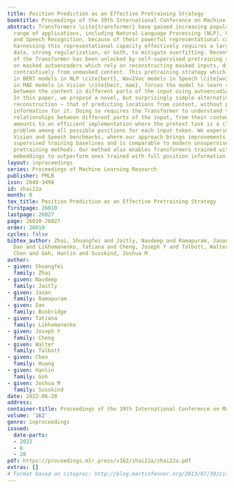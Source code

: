 ```yaml
---
title: Position Prediction as an Effective Pretraining Strategy
booktitle: Proceedings of the 39th International Conference on Machine Learning
abstract: Transformers \cite{transformer} have gained increasing popularity in a wide
  range of applications, including Natural Language Processing (NLP), Computer Vision
  and Speech Recognition, because of their powerful representational capacity. However,
  harnessing this representational capacity effectively requires a large amount of
  data, strong regularization, or both, to mitigate overfitting. Recently, the power
  of the Transformer has been unlocked by self-supervised pretraining strategies based
  on masked autoencoders which rely on reconstructing masked inputs, directly, or
  contrastively from unmasked content. This pretraining strategy which has been used
  in BERT models in NLP \cite{bert}, Wav2Vec models in Speech \cite{wv2v2} and, recently,
  in MAE models in Vision \cite{beit, mae}, forces the model to learn about relationships
  between the content in different parts of the input using autoencoding related objectives.
  In this paper, we propose a novel, but surprisingly simple alternative to content
  reconstruction – that of predicting locations from content, without providing positional
  information for it. Doing so requires the Transformer to understand the positional
  relationships between different parts of the input, from their content alone. This
  amounts to an efficient implementation where the pretext task is a classification
  problem among all possible positions for each input token. We experiment on both
  Vision and Speech benchmarks, where our approach brings improvements over strong
  supervised training baselines and is comparable to modern unsupervised/self-supervised
  pretraining methods. Our method also enables Transformers trained without position
  embeddings to outperform ones trained with full position information.
layout: inproceedings
series: Proceedings of Machine Learning Research
publisher: PMLR
issn: 2640-3498
id: zhai22a
month: 0
tex_title: Position Prediction as an Effective Pretraining Strategy
firstpage: 26010
lastpage: 26027
page: 26010-26027
order: 26010
cycles: false
bibtex_author: Zhai, Shuangfei and Jaitly, Navdeep and Ramapuram, Jason and Busbridge,
  Dan and Likhomanenko, Tatiana and Cheng, Joseph Y and Talbott, Walter and Huang,
  Chen and Goh, Hanlin and Susskind, Joshua M
author:
- given: Shuangfei
  family: Zhai
- given: Navdeep
  family: Jaitly
- given: Jason
  family: Ramapuram
- given: Dan
  family: Busbridge
- given: Tatiana
  family: Likhomanenko
- given: Joseph Y
  family: Cheng
- given: Walter
  family: Talbott
- given: Chen
  family: Huang
- given: Hanlin
  family: Goh
- given: Joshua M
  family: Susskind
date: 2022-06-28
address:
container-title: Proceedings of the 39th International Conference on Machine Learning
volume: '162'
genre: inproceedings
issued:
  date-parts:
  - 2022
  - 6
  - 28
pdf: https://proceedings.mlr.press/v162/zhai22a/zhai22a.pdf
extras: []
# Format based on citeproc: http://blog.martinfenner.org/2013/07/30/citeproc-yaml-for-bibliographies/
---
```

